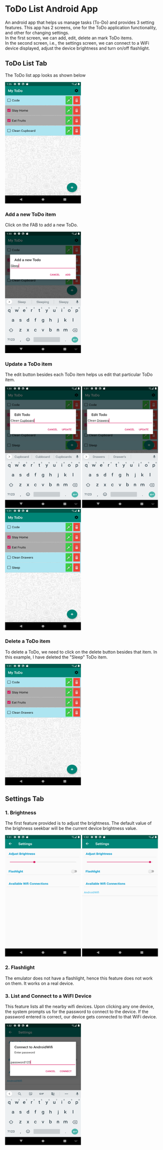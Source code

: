 # ToDo List Android App

An android app that helps us manage tasks (To-Do) and provides 3 setting features. This app has 2 screens, one for the ToDo application functionality, and other for changing settings.  
In the first screen, we can add, edit, delete an mark ToDo items.  
In the second screen, i.e., the settings screen, we can connect to a WiFi device displayed, adjust the device brightness and turn on/off flashlight.

## ToDo List Tab

The ToDo list app looks as shown below  

<img src="./screenshots/sc1.png" height="400px" width="250px"/>

### Add a new ToDo item

Click on the FAB to add a new ToDo.  

<img src="./screenshots/sc2.png" height="400px" width="250px"/>

### Update a ToDo item

The edit button besides each ToDo item helps us edit that particular ToDo item.  

<img src="./screenshots/sc3.png" height="400px" width="250px"/> <img src="./screenshots/sc4.png" height="400px" width="250px"/> <img src="./screenshots/sc5.png" height="400px" width="250px"/>

### Delete a ToDo item

To delete a ToDo, we need to click on the delete button besides that item.
In this example, I have deleted the "Sleep" ToDo item.  

<img src="./screenshots/sc6.png" height="400px" width="250px"/>


## Settings Tab

### 1. Brightness

The first feature provided is to adjust the brightness. The default value of the brighness seekbar will be the current device brightness value.  

<img src="./screenshots/sc7.png" height="400px" width="250px"/> <img src="./screenshots/sc8.png" height="400px" width="250px"/>

### 2. Flashlight

The emulator does not have a flashlight, hence this feature does not work on them. It works on a real device.

### 3. List and Connect to a WiFI Device

This feature lists all the nearby wifi devices. Upon clicking any one device, the system prompts us for the password to connect to the device. If the password entered is correct, our device gets connected to that WiFi device.  

<img src="./screenshots/sc9.png" height="400px" width="250px"/>
